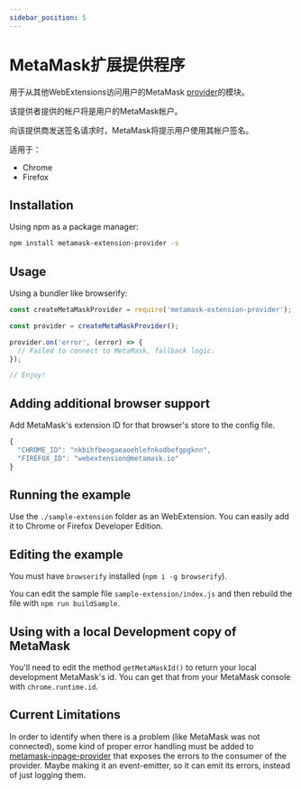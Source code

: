 ```yaml
---
sidebar_position: 5
---
```


# MetaMask扩展提供程序

用于从其他WebExtensions访问用户的MetaMask [provider](https://github.com/ethereum/wiki/wiki/JavaScript-API#web3currentprovider)的模块。

该提供者提供的帐户将是用户的MetaMask帐户。

向该提供商发送签名请求时，MetaMask将提示用户使用其帐户签名。

适用于：

- Chrome
- Firefox

## Installation

Using npm as a package manager:

```bash
npm install metamask-extension-provider -s
```

## Usage

Using a bundler like browserify:

```javascript
const createMetaMaskProvider = require('metamask-extension-provider');

const provider = createMetaMaskProvider();

provider.on('error', (error) => {
  // Failed to connect to MetaMask, fallback logic.
});

// Enjoy!
```

## Adding additional browser support

Add MetaMask's extension ID for that browser's store to the config file.

```javascript
{
  "CHROME_ID": "nkbihfbeogaeaoehlefnkodbefgpgknn",
  "FIREFOX_ID": "webextension@metamask.io"
}
```

## Running the example

Use the `./sample-extension` folder as an WebExtension. You can easily add it to Chrome or Firefox Developer Edition.

## Editing the example

You must have `browserify` installed (`npm i -g browserify`).

You can edit the sample file `sample-extension/index.js` and then rebuild the file with `npm run buildSample`.

## Using with a local Development copy of MetaMask

You'll need to edit the method `getMetaMaskId()` to return your local development MetaMask's id. You can get that from your MetaMask console with `chrome.runtime.id`.

## Current Limitations

In order to identify when there is a problem (like MetaMask was not connected), some kind of proper error handling must be added to [metamask-inpage-provider](https://github.com/MetaMask/metamask-inpage-provider) that exposes the errors to the consumer of the provider. Maybe making it an event-emitter, so it can emit its errors, instead of just logging them.
